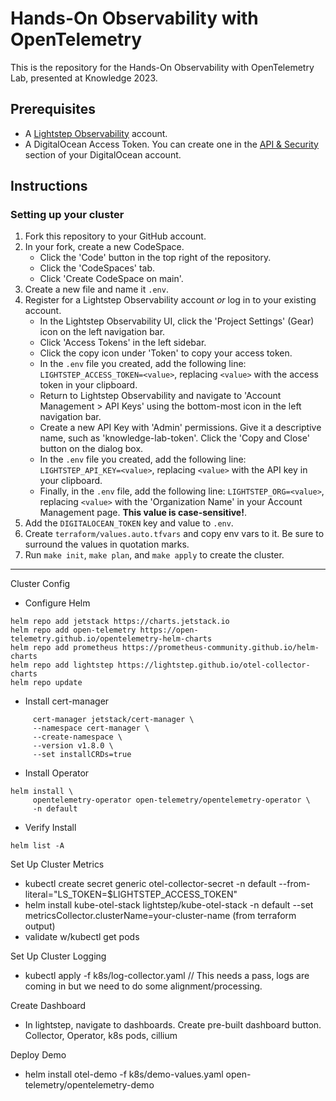 # Hands-On Observability with OpenTelemetry

This is the repository for the Hands-On Observability with OpenTelemetry Lab,
presented at Knowledge 2023.

## Prerequisites

- A [Lightstep Observability](https://go.lightstep.com/developersignup.html)
  account.
- A DigitalOcean Access Token. You can create one in the
  [API & Security](https://cloud.digitalocean.com/account/api) section of your
  DigitalOcean account.

## Instructions

### Setting up your cluster

1. Fork this repository to your GitHub account.
2. In your fork, create a new CodeSpace.
    - Click the 'Code' button in the top right of the repository.
    - Click the 'CodeSpaces' tab.
    - Click 'Create CodeSpace on main'.
3. Create a new file and name it `.env`.
4. Register for a Lightstep Observability account *or* log in to your existing
   account.
    - In the Lightstep Observability UI, click the 'Project Settings' (Gear) icon
     on the left navigation bar.
    - Click 'Access Tokens' in the left sidebar.
    - Click the copy icon under 'Token' to copy your access token.
    - In the `.env` file you created, add the following line:
      `LIGHTSTEP_ACCESS_TOKEN=<value>`, replacing `<value>` with the access
      token in your clipboard.
    - Return to Lightstep Observability and navigate to 'Account Management >
      API Keys' using the bottom-most icon in the left navigation bar.
    - Create a new API Key with 'Admin' permissions. Give it a descriptive name,
      such as 'knowledge-lab-token'. Click the 'Copy and Close' button on the
      dialog box.
    - In the `.env` file you created, add the following line:
    `LIGHTSTEP_API_KEY=<value>`, replacing `<value>` with the API key in your
    clipboard.
    - Finally, in the `.env` file, add the following line:
    `LIGHTSTEP_ORG=<value>`, replacing `<value>` with the 'Organization Name' in
    your Account Management page. **This value is case-sensitive!**.
5. Add the `DIGITALOCEAN_TOKEN` key and value to `.env`.
6. Create `terraform/values.auto.tfvars` and copy env vars to it. Be sure to
   surround the values in quotation marks.
7. Run `make init`, `make plan`, and `make apply` to create the cluster.

---

Cluster Config

- Configure Helm

``` 
helm repo add jetstack https://charts.jetstack.io
helm repo add open-telemetry https://open-telemetry.github.io/opentelemetry-helm-charts
helm repo add prometheus https://prometheus-community.github.io/helm-charts
helm repo add lightstep https://lightstep.github.io/otel-collector-charts
helm repo update
```

- Install cert-manager

``` helm install \
     cert-manager jetstack/cert-manager \
     --namespace cert-manager \
     --create-namespace \
     --version v1.8.0 \
     --set installCRDs=true
```

- Install Operator

```
helm install \
     opentelemetry-operator open-telemetry/opentelemetry-operator \
     -n default
```

- Verify Install

```
helm list -A
```

Set Up Cluster Metrics

- kubectl create secret generic otel-collector-secret -n default --from-literal="LS_TOKEN=$LIGHTSTEP_ACCESS_TOKEN"
- helm install kube-otel-stack lightstep/kube-otel-stack -n default --set
  metricsCollector.clusterName=your-cluster-name (from terraform output)
- validate w/kubectl get pods

Set Up Cluster Logging

- kubectl apply -f k8s/log-collector.yaml
// This needs a pass, logs are coming in but we need to do some alignment/processing.

Create Dashboard

- In lightstep, navigate to dashboards. Create pre-built dashboard button.
Collector, Operator, k8s pods, cillium

Deploy Demo

- helm install otel-demo -f k8s/demo-values.yaml open-telemetry/opentelemetry-demo



